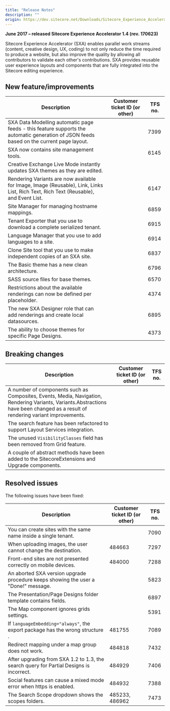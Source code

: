 ```yaml
---
title: "Release Notes"
description: ""
origin: https://dev.sitecore.net/Downloads/Sitecore_Experience_Accelerator/14/Sitecore_Experience_Accelerator_14_Initial_Release/Release_Notes
---
```


**June 2017 – released Sitecore Experience Accelerator 1.4 (rev. 170623)**

Sitecore Experience Accelerator (SXA) enables parallel work streams (content, creative design, UX, coding) to not only reduce the time required to produce a website, but also improve the quality by allowing all contributors to validate each other's contributions. SXA provides reusable user experience layouts and components that are fully integrated into the Sitecore editing experience.

## New feature/improvements

 | Description | Customer ticket ID (or other) | TFS no. |
 | --- | --- | --- |
 | SXA Data Modelling automatic page feeds - this feature supports the automatic generation of JSON feeds based on the current page layout. |  | 7399 |
 | ​SXA now contains site management tools. |  | 6145 |
 | Creative Exchange Live Mode instantly updates SXA themes as they are edited. |  |  |
 | Rendering Variants are now available for Image, Image (Reusable), Link, Links List, Rich Text, Rich Text (Reusable), and Event List. |  | 6147 |
 | Site Manager for managing hostname mappings. |  | 6859 |
 | Tenant Exporter that you use to download a complete serialized tenant. |  | 6915 |
 | ​Language Manager that you use to add languages to a site. |  | 6914 |
 | Clone Site tool that you use to make independent copies of an SXA site. |  | 6837 |
 | The Basic theme has a new clean architecture. |  | 6796 |
 | ​SASS source files for base themes. |  | 6570 |
 | ​Restrictions about the available renderings can now be defined per placeholder.​ |  | 4374 |
 | The new SXA Designer role that ​​​can add renderings and create local datasources.​​ |  | 6895 |
 | The ability to choose themes for specific Page Designs​. |  | 4373 |

## Breaking changes

 | Description | Customer ticket ID (or other) | TFS no. |
 | --- | --- | --- |
 | ​A number of components such as Composites, Events, Media, Navigation, Rendering Variants, Variants.Abstractions have been changed as a result of rendering variant improvements.​ |  |  |
 | ​The search feature has been refactored to support Layout Services integration.​ |  |  |
 | ​The unused `VisibilityClasses​` field has been removed from Grid feature. |  |  |
 | ​​​A couple of abstract methods have been added to the SitecoreExtensions and Upgrade components.​ |  |  |

## Resolved issues

The following issues have been fixed:

 | Description | Customer ticket ID (or other) | TFS no. |
 | --- | --- | --- |
 | You can create sites with the same name inside a single tenant​​.​ |  | 7090 |
 | When uploading images​, the user ​cannot change the destination. | 484663 | 7297 |
 | Front-end sites​ are not presented correctly on mobile devices. | 484000 | 7288 |
 | An aborted SXA version upgrade procedure keeps showing the user a "Done!" message​. |  | 5823 |
 | ​The Presentation/Page Designs folder template contains fields​.​ |  | 6897 |
 | ​The Map component ignores grids settings​. |  | 5391 |
 | ​If `languageEmbedding="always"`, the export package has the wrong structure​​​. | 481755 | 7089 |
 | Redirect mapping under a map group does not work​. | 484818 | 7432 |
 | ​After upgrading from SXA 1.2 to 1.3, the search query for Partial Designs is incorrect.​​ | 484929 | 7406 |
 | Social features can cause a mixed mode error when https is enabled. | 484932 | 7388 |
 | ​The Search Scope dropdown shows the scopes folders​. | 485233, 486962 | 7473 |